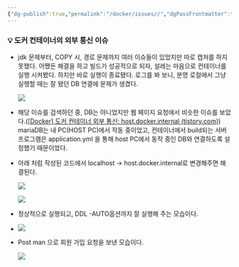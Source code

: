 ```yaml
---
{"dg-publish":true,"permalink":"/docker/issues//","dgPassFrontmatter":true}
---
```


### 💡 도커 컨테이너의 외부 통신 이슈

-   jdk 문제부터, COPY 시, 경로 문제까지 여러 이슈들이 있었지만 따로 캡처를 하지 못했다. 어쨌든 해결을 하고 빌드가 성공적으로 되자, 설레는 마음으로 컨테이너를 실행 시켜봤다. 하지만 바로 실행이 종료됐다. 로그를 봐 보니, 분명 로컬에서 그냥 실행할 때는 잘 됐던 DB 연결에 문제가 생겼다.  
    
    ![](https://i.imgur.com/PRRp4LN.png)
    
-   해당 이슈를 검색하던 중, DB는 아니었지만 웹 페이지 요청에서 비슷한 이슈를 보았다.([\[Docker\] 도커 컨테이너 외부 통신: host.docker.internal (tistory.com)](https://da2uns2.tistory.com/entry/Docker-%EB%8F%84%EC%BB%A4-%EC%BB%A8%ED%85%8C%EC%9D%B4%EB%84%88-%EC%99%B8%EB%B6%80-%ED%86%B5%EC%8B%A0)) mariaDB는 내 PC(HOST PC)에서 작동 중이었고, 컨테이너에서 build되는 서버 프로그램은 application.yml 을 통해 host PC에서 동작 중인 DB와 연결하도록 설정했기 때문이었다.
-   아래 처럼 작성된 코드에서 localhost -> host.docker.internal로 변경해주면 해결된다.  
    
    ![](https://i.imgur.com/wmZfTQ9.png)
    
    ![](https://i.imgur.com/WuBevAn.png)
    
-   정상적으로 실행되고, DDL -AUTO옵션까지 잘 실행해 주는 모습이다.
-   ![](https://i.imgur.com/nXafzcX.png)
    
-   Post man 으로 회원 가입 요청을 보낸 모습이다.  
    
    ![](https://i.imgur.com/fgGgvIM.png)